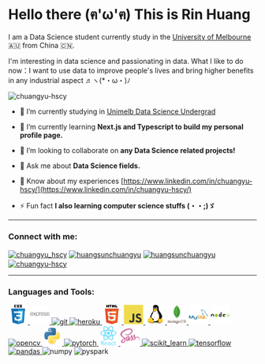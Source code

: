 # Hello there (ฅ'ω'ฅ) This is Rin Huang

I am a Data Science student currently study in the [University of Melbourne](https://www.unimelb.edu.au/) 🇦🇺 from China 🇨🇳.

I'm interesting in data science and passionating in data. What I like to do now：I want to use data to improve people's lives and bring higher benefits in any industrial aspect ♬ヽ(*・ω・)ﾉ

<p align="left"> <img src="https://komarev.com/ghpvc/?username=chuangyu-hscy&label=Profile%20views&color=0e75b6&style=flat" alt="chuangyu-hscy" /> </p>

- 🔭 I’m currently studying in [Unimelb Data Science Undergrad](https://study.unimelb.edu.au/find/courses/major/data-science/)

- 🌱 I’m currently learning **Next.js and Typescript to build my personal profile page.**

- 👯 I’m looking to collaborate on **any Data Science related projects!**

- 💬 Ask me about **Data Science fields.**

- 📄 Know about my experiences [https://www.linkedin.com/in/chuangyu-hscy/](https://www.linkedin.com/in/chuangyu-hscy/)

- ⚡ Fun fact **I also learning computer science stuffs (・・;)ゞ**

---

<h3 align="left">Connect with me:</h3>
<p align="left">
<a href="https://twitter.com/chuangyu_hscy" target="blank"><img align="center" src="https://raw.githubusercontent.com/rahuldkjain/github-profile-readme-generator/master/src/images/icons/Social/twitter.svg" alt="chuangyu_hscy" height="30" width="40" /></a>
<a href="https://linkedin.com/in/huangsunchuangyu" target="blank"><img align="center" src="https://raw.githubusercontent.com/rahuldkjain/github-profile-readme-generator/master/src/images/icons/Social/linked-in-alt.svg" alt="huangsunchuangyu" height="30" width="40" /></a>
<a href="https://fb.com/huangsunchuangyu" target="blank"><img align="center" src="https://raw.githubusercontent.com/rahuldkjain/github-profile-readme-generator/master/src/images/icons/Social/facebook.svg" alt="huangsunchuangyu" height="30" width="40" /></a>
<a href="https://instagram.com/chuangyu-hscy" target="blank"><img align="center" src="https://raw.githubusercontent.com/rahuldkjain/github-profile-readme-generator/master/src/images/icons/Social/instagram.svg" alt="chuangyu-hscy" height="30" width="40" /></a>
</p>

---

<h3 align="left">Languages and Tools:</h3>
<p align="left"> <a href="https://www.w3schools.com/css/" target="_blank"> <img src="https://raw.githubusercontent.com/devicons/devicon/master/icons/css3/css3-original-wordmark.svg" alt="css3" width="40" height="40"/> </a> <a href="https://expressjs.com" target="_blank"> <img src="https://raw.githubusercontent.com/devicons/devicon/master/icons/express/express-original-wordmark.svg" alt="express" width="40" height="40"/> </a> <a href="https://git-scm.com/" target="_blank"> <img src="https://www.vectorlogo.zone/logos/git-scm/git-scm-icon.svg" alt="git" width="40" height="40"/> </a> <a href="https://heroku.com" target="_blank"> <img src="https://www.vectorlogo.zone/logos/heroku/heroku-icon.svg" alt="heroku" width="40" height="40"/> </a> <a href="https://www.w3.org/html/" target="_blank"> <img src="https://raw.githubusercontent.com/devicons/devicon/master/icons/html5/html5-original-wordmark.svg" alt="html5" width="40" height="40"/> </a> <a href="https://developer.mozilla.org/en-US/docs/Web/JavaScript" target="_blank"> <img src="https://raw.githubusercontent.com/devicons/devicon/master/icons/javascript/javascript-original.svg" alt="javascript" width="40" height="40"/> </a> <a href="https://www.linux.org/" target="_blank"> <img src="https://raw.githubusercontent.com/devicons/devicon/master/icons/linux/linux-original.svg" alt="linux" width="40" height="40"/> </a> <a href="https://www.mongodb.com/" target="_blank"> <img src="https://raw.githubusercontent.com/devicons/devicon/master/icons/mongodb/mongodb-original-wordmark.svg" alt="mongodb" width="40" height="40"/> </a> <a href="https://www.mysql.com/" target="_blank"> <img src="https://raw.githubusercontent.com/devicons/devicon/master/icons/mysql/mysql-original-wordmark.svg" alt="mysql" width="40" height="40"/> </a> <a href="https://nodejs.org" target="_blank"> <img src="https://raw.githubusercontent.com/devicons/devicon/master/icons/nodejs/nodejs-original-wordmark.svg" alt="nodejs" width="40" height="40"/> </a> <a href="https://opencv.org/" target="_blank"> <img src="https://www.vectorlogo.zone/logos/opencv/opencv-icon.svg" alt="opencv" width="40" height="40"/> </a> <a href="https://www.python.org" target="_blank"> <img src="https://raw.githubusercontent.com/devicons/devicon/master/icons/python/python-original.svg" alt="python" width="40" height="40"/> </a> <a href="https://pytorch.org/" target="_blank"> <img src="https://www.vectorlogo.zone/logos/pytorch/pytorch-icon.svg" alt="pytorch" width="40" height="40"/> </a> <a href="https://reactjs.org/" target="_blank"> <img src="https://raw.githubusercontent.com/devicons/devicon/master/icons/react/react-original-wordmark.svg" alt="react" width="40" height="40"/> </a> <a href="https://sass-lang.com" target="_blank"> <img src="https://raw.githubusercontent.com/devicons/devicon/master/icons/sass/sass-original.svg" alt="sass" width="40" height="40"/> </a> <a href="https://scikit-learn.org/" target="_blank"> <img src="https://upload.wikimedia.org/wikipedia/commons/0/05/Scikit_learn_logo_small.svg" alt="scikit_learn" width="40" height="40"/> </a> <a href="https://www.tensorflow.org" target="_blank"> <img src="https://www.vectorlogo.zone/logos/tensorflow/tensorflow-icon.svg" alt="tensorflow" width="40" height="40"/> </a> <a href="https://www.typescriptlang.org/" target="_blank"> <img src="https://upload.wikimedia.org/wikipedia/commons/thumb/2/22/Pandas_mark.svg/1200px-Pandas_mark.svg.png" alt="pandas" width="40" height="40"/> </a><img src="https://user-images.githubusercontent.com/98330/63813335-20cd4b80-c8e2-11e9-9c04-e4dbf7285aa1.png" alt="numpy" width="40" height="40"/> </a><img src="https://upload.wikimedia.org/wikipedia/commons/thumb/f/f3/Apache_Spark_logo.svg/1280px-Apache_Spark_logo.svg.png" alt="pyspark" width="40" height="40"/> </a></p>

<!-- ---

<p><img align="center" src="https://github-readme-stats.vercel.app/api/top-langs?username=chuangyu-hscy&show_icons=true&locale=en&layout=compact" alt="chuangyu-hscy" /></p>

<p>&nbsp;<img align="center" src="https://github-readme-stats.vercel.app/api?username=chuangyu-hscy&show_icons=true&locale=en" alt="chuangyu-hscy" /></p>

<p><img align="center" src="https://github-readme-streak-stats.herokuapp.com/?user=chuangyu-hscy&" alt="chuangyu-hscy" /></p>
 -->
